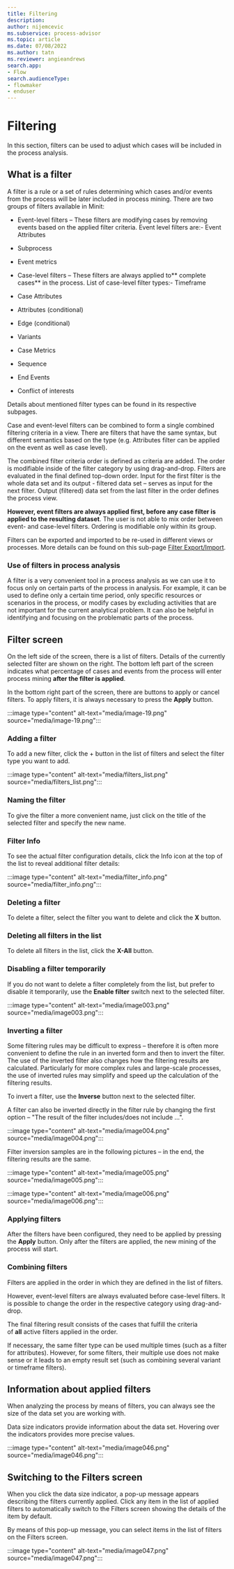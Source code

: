 ```yaml
---
title: Filtering
description:
author: nijemcevic
ms.subservice: process-advisor
ms.topic: article
ms.date: 07/08/2022
ms.author: tatn
ms.reviewer: angieandrews
search.app:
- Flow
search.audienceType:
- flowmaker
- enduser
---
```


# Filtering

In this section, filters can be used to adjust which cases will be included in the process analysis.

## What is a filter

A filter is a rule or a set of rules determining which cases and/or events from the process will be later included in process mining. There are two groups of filters available in Minit:

- Event-level filters – These filters are modifying cases by removing events based on the applied filter criteria. Event level filters are:- Event Attributes

- Subprocess

- Event metrics



- Case-level filters – These filters are always applied to** complete cases** in the process. List of case-level filter types:- Timeframe

- Case Attributes

- Attributes (conditional)

- Edge (conditional)

- Variants

- Case Metrics

- Sequence

- End Events

- Conflict of interests



Details about mentioned filter types can be found in its respective subpages.

Case and event-level filters can be combined to form a single combined filtering criteria in a view. There are filters that have the same syntax, but different semantics based on the type (e.g. Attributes filter can be applied on the event as well as case level).

The combined filter criteria order is defined as criteria are added. The order is modifiable inside of the filter category by using drag-and-drop. Filters are evaluated in the final defined top-down order. Input for the first filter is the whole data set and its output - filtered data set – serves as input for the next filter. Output (filtered) data set from the last filter in the order defines the process view.

**However, event filters are always applied first, before any case filter is applied to the resulting dataset**. The user is not able to mix order between event- and case-level filters. Ordering is modifiable only within its group.

Filters can be exported and imported to be re-used in different views or processes. More details can be found on this sub-page [Filter Export/Import](filters-export-import.md).

### Use of filters in process analysis

A filter is a very convenient tool in a process analysis as we can use it to focus only on certain parts of the process in analysis. For example, it can be used to define only a certain time period, only specific resources or scenarios in the process, or modify cases by excluding activities that are not important for the current analytical problem. It can also be helpful in identifying and focusing on the problematic parts of the process.

## Filter screen

On the left side of the screen, there is a list of filters. Details of the currently selected filter are shown on the right. The bottom left part of the screen indicates what percentage of cases and events from the process will enter process mining **after the filter is applied**.

In the bottom right part of the screen, there are buttons to apply or cancel filters. To apply filters, it is always necessary to press the **Apply** button.

:::image type="content" alt-text="media/image-19.png" source="media/image-19.png":::

### Adding a filter

To add a new filter, click the + button in the list of filters and select the filter type you want to add.

:::image type="content" alt-text="media/filters_list.png" source="media/filters_list.png":::

### Naming the filter

To give the filter a more convenient name, just click on the title of the selected filter and specify the new name.

### Filter Info

To see the actual filter configuration details, click the Info icon at the top of the list to reveal additional filter details:

:::image type="content" alt-text="media/filter_info.png" source="media/filter_info.png":::

### Deleting a filter

To delete a filter, select the filter you want to delete and click the **X** button.

### Deleting all filters in the list

To delete all filters in the list, click the **X-All** button.

### Disabling a filter temporarily

If you do not want to delete a filter completely from the list, but prefer to disable it temporarily, use the **Enable filter** switch next to the selected filter.

:::image type="content" alt-text="media/image003.png" source="media/image003.png":::

### Inverting a filter

Some filtering rules may be difficult to express – therefore it is often more convenient to define the rule in an inverted form and then to invert the filter. The use of the inverted filter also changes how the filtering results are calculated. Particularly for more complex rules and large-scale processes, the use of inverted rules may simplify and speed up the calculation of the filtering results.

To invert a filter, use the **Inverse** button next to the selected filter.

A filter can also be inverted directly in the filter rule by changing the first option – "The result of the filter includes/does not include ...".

:::image type="content" alt-text="media/image004.png" source="media/image004.png":::

Filter inversion samples are in the following pictures – in the end, the filtering results are the same.

:::image type="content" alt-text="media/image005.png" source="media/image005.png":::

:::image type="content" alt-text="media/image006.png" source="media/image006.png":::

### Applying filters

After the filters have been configured, they need to be applied by pressing the **Apply** button. Only after the filters are applied, the new mining of the process will start.

### Combining filters

Filters are applied in the order in which they are defined in the list of filters.

However, event-level filters are always evaluated before case-level filters. It is possible to change the order in the respective category using drag-and-drop.

The final filtering result consists of the cases that fulfill the criteria of **all** active filters applied in the order.

If necessary, the same filter type can be used multiple times (such as a filter for attributes). However, for some filters, their multiple use does not make sense or it leads to an empty result set (such as combining several variant or timeframe filters).

## Information about applied filters

When analyzing the process by means of filters, you can always see the size of the data set you are working with.

Data size indicators provide information about the data set. Hovering over the indicators provides more precise values.

:::image type="content" alt-text="media/image046.png" source="media/image046.png":::

## Switching to the Filters screen

When you click the data size indicator, a pop-up message appears describing the filters currently applied. Click any item in the list of applied filters to automatically switch to the Filters screen showing the details of the item by default.

By means of this pop-up message, you can select items in the list of filters on the Filters screen.

:::image type="content" alt-text="media/image047.png" source="media/image047.png":::


